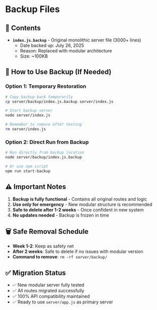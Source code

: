 # Backup Files

## 📁 Contents

- **`index.js.backup`** - Original monolithic server file (3000+ lines)
  - Date backed up: July 26, 2025
  - Reason: Replaced with modular architecture
  - Size: ~100KB

## 🔄 How to Use Backup (If Needed)

### Option 1: Temporary Restoration
```bash
# Copy backup back temporarily
cp server/backup/index.js.backup server/index.js

# Start backup server
node server/index.js

# Remember to remove after testing
rm server/index.js
```

### Option 2: Direct Run from Backup
```bash
# Run directly from backup location
node server/backup/index.js.backup

# Or use npm script
npm run start-backup
```

## ⚠️ Important Notes

1. **Backup is fully functional** - Contains all original routes and logic
2. **Use only for emergency** - New modular structure is recommended
3. **Safe to delete after 1-2 weeks** - Once confident in new system
4. **No updates needed** - Backup is frozen in time

## 🗑️ Safe Removal Schedule

- **Week 1-2**: Keep as safety net
- **After 2 weeks**: Safe to delete if no issues with modular version
- **Command to remove**: `rm -rf server/backup/`

## ✅ Migration Status

- ✅ New modular server fully tested
- ✅ All routes migrated successfully  
- ✅ 100% API compatibility maintained
- ✅ Ready to use `server/app.js` as primary server